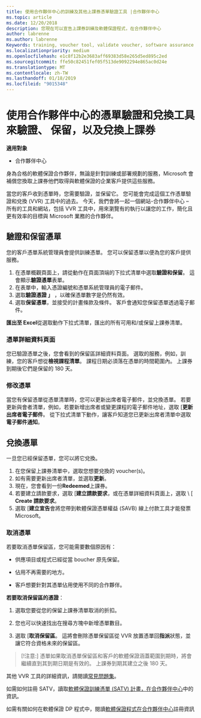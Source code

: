 ```yaml
---
title: 使用合作夥伴中心的訓練及其他上課券憑單驗證工具 |合作夥伴中心
ms.topic: article
ms.date: 12/20/2018
description: 您現在可以宣告上課券訓練及軟體保證程式，在合作夥伴中心
author: labrenne
ms.author: labrenne
Keywords: training, voucher tool, validate voucher, software assurance claims, DPS, SATV
ms.localizationpriority: medium
ms.openlocfilehash: e1c8f12b2e3683aff69383d58e265d5ed895c2ed
ms.sourcegitcommit: ffe50c82451fef05f513de9092294e865ac0d24e
ms.translationtype: MT
ms.contentlocale: zh-TW
ms.lasthandoff: 01/18/2019
ms.locfileid: "9015348"
---
```

# <a name="use-the-voucher-validation-and-redemption-tool-in-partner-center-to-validate-reserve-and-redeem-vouchers"></a>使用合作夥伴中心的憑單驗證和兌換工具來驗證、 保留，以及兌換上課券 

**適用對象**

- 合作夥伴中心

身為合格的軟體保證合作夥伴，無論是針對訓練或部署規劃的服務，Microsoft 會補償您換取上課券他們取得與軟體保證的企業客戶提供這些服務。

當您的客戶收到憑單時，您需要驗證，並保留它。 您可能會完成這個工作憑單驗證和兌換 (VVR) 工具中的過去。 今天，我們會將一起一個網站-合作夥伴中心 – 所有的工具和網站，包括 VVR 工具中，用來瀏覽有的執行以讓您的工作，簡化且更有效率的目標與 Microsoft 業務的合作夥伴。

## <a name="validate-and-reserve-a-voucher"></a>驗證和保留憑單

您的客戶憑單系統管理員會提供訓練憑單。 您可以保留憑單以便為您的客戶提供服務。

1. 在憑單概觀頁面上，請從動作在頁面頂端的下拉式清單中選取**驗證和保留**。 這會顯示**驗證憑單**表單。
2. 在表單中，輸入憑證編號和憑單系統管理員的電子郵件。
3. 選取**驗證憑證 」** ，以確保憑單數字是仍然有效。
4. 選取**保留憑單**，並接受的計畫條款及條件。 客戶會通知您保留憑單透過電子郵件。

**匯出至 Excel**從選取動作下拉式清單，匯出的所有可用和/或保留上課券清單。

### <a name="voucher-details-page"></a>憑單詳細資料頁面

您已驗證憑單之後，您會看到的保留區詳細資料頁面。 選取的服務，例如，訓練，您的客戶想從**檢視課程清單**。
課程日期必須落在憑單的時間範圍內。 上課券到期後它們是保留的 180 天。

### <a name="modify-a-voucher"></a>修改憑單

當您有保留憑單從憑單清單時，您可以更新出席者電子郵件，並兌換憑單。 若要更新與會者清單，例如，若要新增出席者或變更課程的電子郵件地址，選取 [**更新出席者電子郵件**。 從下拉式清單下動作，讓客戶知道您已更新出席者清單中選取**電子郵件通知**。

## <a name="redeem-a-voucher"></a>兌換憑單

一旦您已經保留憑單，您可以將它兌換。 
1. 在您保留上課券清單中，選取您想要兌換的 voucher(s)。 
2. 如有需要更新出席者清單，並選取**更新**。
3. 現在，您會看到一份**Redeemed**上課券。
4. 若要建立請款要求，選取 [**建立請款要求**，或在憑單詳細資料頁面上，選取 \ [ **Create 請款要求**。
5. 選取 [**建立宣告**會將您帶到軟體保證憑單權益 (SAVB) 線上付款工具才能發票 Microsoft。


### <a name="cancel-a-voucher"></a>取消憑單

若要取消憑單保留區，您可能需要數個原因有：

- 供應項目或程式已經從當 boucher 原先保留。

- 佔用不再需要的地方。

- 客戶想要針對其憑單佔用使用不同的合作夥伴。

**若要取消保留區的憑證**：

1. 選取您要從您的保留上課券清單取消的折扣。

2. 您也可以快速找出在搜尋方塊中新增憑單數目。 

3. 選取 [**取消保留區**。 這將會刪除憑單保留區從 VVR 放置憑單回**指派**狀態，並讓它符合資格未來的保留區。

>[!注意:] 憑單如果取消憑單保留區和客戶的軟體保證涵蓋範圍到期時，將會繼續直到其到期日期是有效的。 上課券到期其建立之後 180 天。

其他 VVR 工具的詳細資訊，請閱讀[常見問題集](vvr-faq.md)。

如需如何註冊 SATV，讀取[軟體保證訓練憑單 (SATV) 計畫，在合作夥伴中心](software-assurance-satv.md)中的資訊。

如需有關如何在軟體保證 DP 程式中，閱讀[軟體保證程式在合作夥伴中心](software-assurance-dps.md)註冊資訊


